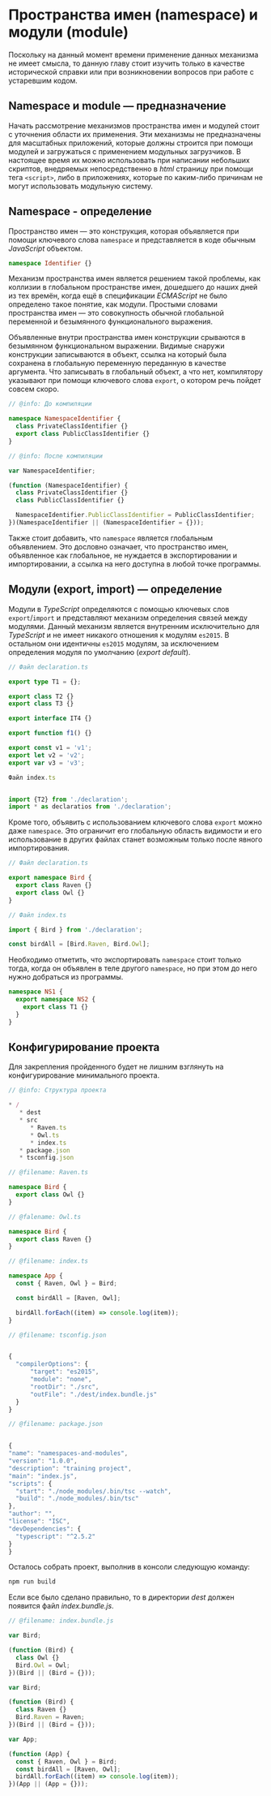 # Пространства имен (namespace) и модули (module)

Поскольку на данный момент времени применение данных механизма не имеет смысла, то данную главу стоит изучить только в качестве исторической справки или при возникновении вопросов при работе с устаревшим кодом.

## Namespace и module — предназначение

Начать рассмотрение механизмов пространства имен и модулей стоит с уточнения области их применения. Эти механизмы не предназначены для масштабных приложений, которые должны строится при помощи модулей и загружаться с применением модульных загрузчиков. В настоящее время их можно использовать при написании небольших скриптов, внедряемых непосредственно в _html_ страницу при помощи тега `<script>`, либо в приложениях, которые по каким-либо причинам не могут использовать модульную систему.

## Namespace - определение

Пространство имен — это конструкция, которая объявляется при помощи ключевого слова `namespace` и представляется в коде обычным _JavaScript_ объектом.

```ts
namespace Identifier {}
```

Механизм пространства имен является решением такой проблемы, как коллизии в глобальном пространстве имен, дошедшего до наших дней из тех времён, когда ещё в спецификации _ECMAScript_ не было определено такое понятие, как модули. Простыми словами пространства имен — это совокупность обычной глобальной переменной и безымянного функционального выражения.

Объявленные внутри пространства имен конструкции срываются в безымянном функциональном выражении. Видимые снаружи конструкции записываются в объект, ссылка на который была сохранена в глобальную переменную переданную в качестве аргумента. Что записывать в глобальный объект, а что нет, компилятору указывают при помощи ключевого слова `export`, о котором речь пойдет совсем скоро.

```ts
// @info: До компиляции

namespace NamespaceIdentifier {
  class PrivateClassIdentifier {}
  export class PublicClassIdentifier {}
}
```

```ts
// @info: После компиляции

var NamespaceIdentifier;

(function (NamespaceIdentifier) {
  class PrivateClassIdentifier {}
  class PublicClassIdentifier {}

  NamespaceIdentifier.PublicClassIdentifier = PublicClassIdentifier;
})(NamespaceIdentifier || (NamespaceIdentifier = {}));
```

Также стоит добавить, что `namespace` является глобальным объявлением. Это дословно означает, что пространство имен, объявленное как глобальное, не нуждается в экспортировании и импортировании, а ссылка на него доступна в любой точке программы.

## Модули (export, import) — определение

Модули в _TypeScript_ определяются с помощью ключевых слов `export`/`import` и представляют механизм определения связей между модулями. Данный механизм является внутренним исключительно для _TypeScript_ и не имеет никакого отношения к модулям `es2015`. В остальном они идентичны `es2015` модулям, за исключением определения модуля по умолчанию (_export default_).

```ts
// Файл declaration.ts

export type T1 = {};

export class T2 {}
export class T3 {}

export interface IT4 {}

export function f1() {}

export const v1 = 'v1';
export let v2 = 'v2';
export var v3 = 'v3';
```

```ts
Файл index.ts


import {T2} from './declaration';
import * as declaratios from './declaration';
```

Кроме того, объявить с использованием ключевого слова `export` можно даже `namespace`. Это ограничит его глобальную область видимости и его использование в других файлах станет возможным только после явного импортирования.

```ts
// Файл declaration.ts

export namespace Bird {
  export class Raven {}
  export class Owl {}
}
```

```ts
// Файл index.ts

import { Bird } from './declaration';

const birdAll = [Bird.Raven, Bird.Owl];
```

Необходимо отметить, что экспортировать `namespace` стоит только тогда, когда он объявлен в теле другого `namespace`, но при этом до него нужно добраться из программы.

```ts
namespace NS1 {
  export namespace NS2 {
    export class T1 {}
  }
}
```

## Конфигурирование проекта

Для закрепления пройденного будет не лишним взглянуть на конфигурирование минимального проекта.

```ts
// @info: Структура проекта

* /
   * dest
   * src
      * Raven.ts
      * Owl.ts
      * index.ts
   * package.json
   * tsconfig.json
```

```ts
// @filename: Raven.ts

namespace Bird {
  export class Owl {}
}
```

```ts
// @falename: Owl.ts

namespace Bird {
  export class Raven {}
}
```

```ts
// @filename: index.ts

namespace App {
  const { Raven, Owl } = Bird;

  const birdAll = [Raven, Owl];

  birdAll.forEach((item) => console.log(item));
}
```

```ts
// @filename: tsconfig.json


{
  "compilerOptions": {
      "target": "es2015",
      "module": "none",
      "rootDir": "./src",
      "outFile": "./dest/index.bundle.js"
  }
}
```

```ts
// @filename: package.json


{
"name": "namespaces-and-modules",
"version": "1.0.0",
"description": "training project",
"main": "index.js",
"scripts": {
  "start": "./node_modules/.bin/tsc --watch",
  "build": "./node_modules/.bin/tsc"
},
"author": "",
"license": "ISC",
"devDependencies": {
  "typescript": "^2.5.2"
}
}
```

Осталось собрать проект, выполнив в консоли следующую команду:

```sh
npm run build
```

Если все было сделано правильно, то в директории _dest_ должен появится файл _index.bundle.js_.

```ts
// @filename: index.bundle.js

var Bird;

(function (Bird) {
  class Owl {}
  Bird.Owl = Owl;
})(Bird || (Bird = {}));

var Bird;

(function (Bird) {
  class Raven {}
  Bird.Raven = Raven;
})(Bird || (Bird = {}));

var App;

(function (App) {
  const { Raven, Owl } = Bird;
  const birdAll = [Raven, Owl];
  birdAll.forEach((item) => console.log(item));
})(App || (App = {}));
```
